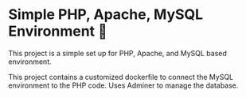 # Simple PHP, Apache, MySQL Environment :whale:

This project is a simple set up for PHP, Apache, and MySQL based environment. 

This project contains a customized dockerfile to connect the MySQL environment to the PHP code. Uses Adminer to manage the database.